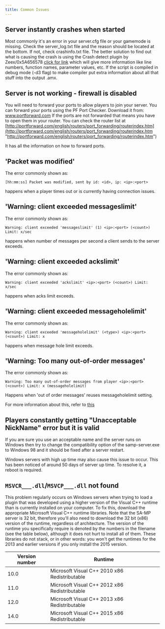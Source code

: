 ```yaml
---
title: Common Issues
---
```


## Server instantly crashes when started

Most commonly it's an error in your server.cfg file or your gamemode is missing. Check the server_log.txt file and the reason should be located at the bottom. If not, check crashinfo.txt file. The better solution to find out what is causing the crash is using the Crash detect plugin by Zeex/0x5A656578 [click for link](http://forum.sa-mp.com/showthread.php?t=262796 "http://forum.sa-mp.com/showthread.php?t=262796") which will give more information like line numbers, function names, parameter values, etc. If the script is compiled in debug mode (-d3 flag) to make compiler put extra information about all that stuff into the output .amx.

## Server is not working - firewall is disabled

You will need to forward your ports to allow players to join your server. You can forward your ports using the PF Port Checker. Download it from: www.portforward.com If the ports are not forwarded that means you have to open them in your router. You can check the router list at [http://portforward.com/english/routers/port_forwarding/routerindex.htm](http://portforward.com/english/routers/port_forwarding/routerindex.htm "http://portforward.com/english/routers/port_forwarding/routerindex.htm")

It has all the information on how to forward ports.

## 'Packet was modified'

The error commonly shown as:

```
[hh:mm:ss] Packet was modified, sent by id: <id>, ip: <ip>:<port>
```

happens when a player times out or is currently having connection issues.

## 'Warning: client exceeded messageslimit'

The error commonly shown as:

```
Warning: client exceeded 'messageslimit' (1) <ip>:<port> (<count>) Limit: x/sec
```

happens when number of messages per second a client sends to the server exceeds.

## 'Warning: client exceeded ackslimit'

The error commonly shown as:

```
Warning: client exceeded 'ackslimit' <ip>:<port> (<count>) Limit: x/sec
```

happens when acks limit exceeds.

## 'Warning: client exceeded messageholelimit'

The error commonly shown as:

```
Warning: client exceeded 'messageholelimit' (<type>) <ip>:<port> (<count>) Limit: x
```

happens when message hole limit exceeds.

## 'Warning: Too many out-of-order messages'

The error commonly shown as:

```
Warning: Too many out-of-order messages from player <ip>:<port> (<count>) Limit: x (messageholelimit)
```

Happens when 'out of order messages' reuses messageholelimit setting.

For more information about this, refer to [this](http://wiki.sa-mp.com/wiki/Controlling_Your_Server#RCON_Commands)

## Players constantly getting "Unacceptable NickName" error but it is valid

If you are sure you use an acceptable name and the server runs on Windows then try to change the compatibility option of the samp-server.exe to Windows 98 and it should be fixed after a server restart.

Windows servers with high up time may also cause this issue to occur. This has been noticed of around 50 days of server up time. To resolve it, a reboot is required.

## `MSVCR___.dll`/`MSVCP___.dll` not found

This problem regularly occurs on Windows servers when trying to load a plugin that was developed using a higher version of the Visual C++ runtime than is currently installed on your computer. To fix this, download the appropriate Microsoft Visual C++ runtime libraries. Note that the SA-MP server is 32 bit, therefore you'll also need to download the 32 bit (x86) version of the runtime, regardless of architecture. The version of the runtime you specifically require is denoted by the numbers in the filename (see the table below), although it does not hurt to install all of them. These libraries do not stack, or in other words: you won't get the runtimes for the 2013 and earlier versions if you only install the 2015 version.

| Version number | Runtime                                       |
| -------------- | --------------------------------------------- |
| 10.0           | Microsoft Visual C++ 2010 x86 Redistributable |
| 11.0           | Microsoft Visual C++ 2012 x86 Redistributable |
| 12.0           | Microsoft Visual C++ 2013 x86 Redistributable |
| 14.0           | Microsoft Visual C++ 2015 x86 Redistributable |
